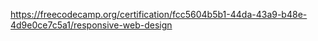 https://freecodecamp.org/certification/fcc5604b5b1-44da-43a9-b48e-4d9e0ce7c5a1/responsive-web-design
